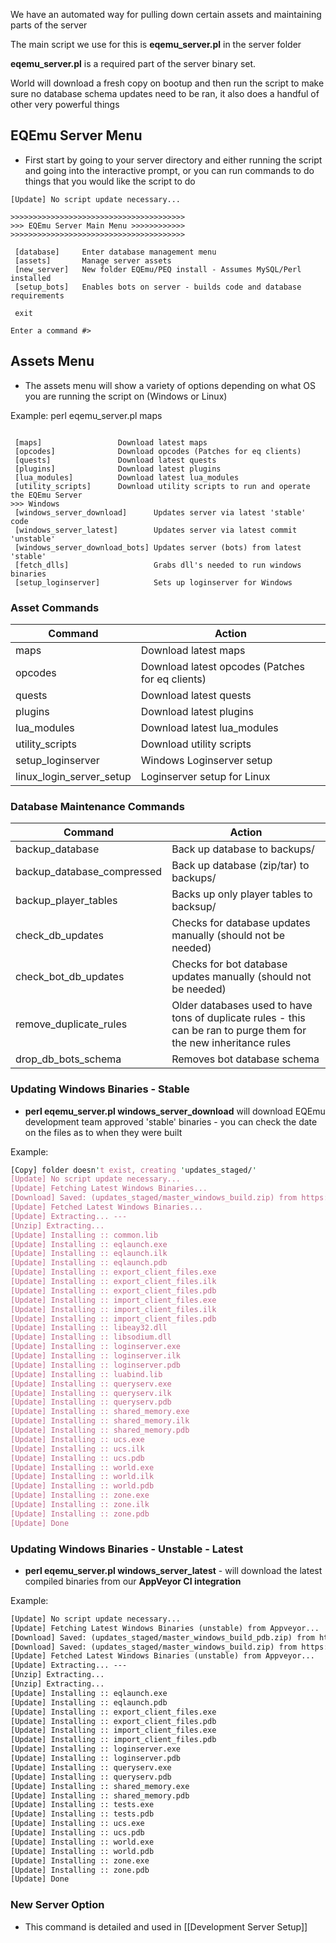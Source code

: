 We have an automated way for pulling down certain assets and maintaining parts of the server

The main script we use for this is **eqemu_server.pl** in the server folder

**eqemu_server.pl** is a required part of the server binary set. 

World will download a fresh copy on bootup and then run the script to make sure no database schema updates need to be ran, it also does a handful of other very powerful things

## EQEmu Server Menu

* First start by going to your server directory and either running the script and going into the interactive prompt, or you can run commands to do things that you would like the script to do

```C:\EQEmu\servers\peq_server>perl eqemu_server.pl
[Update] No script update necessary...

>>>>>>>>>>>>>>>>>>>>>>>>>>>>>>>>>>>>>>>
>>> EQEmu Server Main Menu >>>>>>>>>>>>
>>>>>>>>>>>>>>>>>>>>>>>>>>>>>>>>>>>>>>>

 [database]     Enter database management menu
 [assets]       Manage server assets
 [new_server]   New folder EQEmu/PEQ install - Assumes MySQL/Perl installed
 [setup_bots]   Enables bots on server - builds code and database requirements

 exit

Enter a command #>
```

## Assets Menu

* The assets menu will show a variety of options depending on what OS you are running the script on (Windows or Linux)

Example: perl eqemu_server.pl maps

```>>> Server Assets Menu

 [maps]                 Download latest maps
 [opcodes]              Download opcodes (Patches for eq clients)
 [quests]               Download latest quests
 [plugins]              Download latest plugins
 [lua_modules]          Download latest lua_modules
 [utility_scripts]      Download utility scripts to run and operate the EQEmu Server
>>> Windows
 [windows_server_download]      Updates server via latest 'stable' code
 [windows_server_latest]        Updates server via latest commit 'unstable'
 [windows_server_download_bots] Updates server (bots) from latest 'stable'
 [fetch_dlls]                   Grabs dll's needed to run windows binaries
 [setup_loginserver]            Sets up loginserver for Windows
```
### Asset Commands

| Command        | Action  |
| ------------- |-------------|
|  maps| Download latest maps |
|  opcodes| Download latest opcodes (Patches for eq clients) |
|  quests| Download latest quests  |
|  plugins| Download latest plugins  |
|  lua_modules| Download latest lua_modules  |
|  utility_scripts| Download utility scripts|
|  setup_loginserver | Windows Loginserver setup |
|  linux_login_server_setup | Loginserver setup for Linux |

### Database Maintenance Commands

| Command        | Action  |
| ------------- |-------------|
|  backup_database| Back up database to backups/ |
|  backup_database_compressed| Back up database (zip/tar) to backups/ |
|  backup_player_tables| Backs up only player tables to backsup/ |
|  check_db_updates| Checks for database updates manually (should not be needed) |
|  check_bot_db_updates| Checks for bot database updates manually (should not be needed) |
|  remove_duplicate_rules| Older databases used to have tons of duplicate rules - this can be ran to purge them for the new inheritance rules|
|  drop_db_bots_schema| Removes bot database schema|

### Updating Windows Binaries - Stable

* **perl eqemu_server.pl windows_server_download** will download EQEmu development team approved 'stable' binaries - you can check the date on the files as to when they were built

Example:

```perl eqemu_server.pl windows_server_download
[Copy] folder doesn't exist, creating 'updates_staged/'
[Update] No script update necessary...
[Update] Fetching Latest Windows Binaries...
[Download] Saved: (updates_staged/master_windows_build.zip) from https://raw.githubusercontent.com/Akkadius/EQEmuInstall/master/master_windows_build.zip
[Update] Fetched Latest Windows Binaries...
[Update] Extracting... ---
[Unzip] Extracting...
[Update] Installing :: common.lib
[Update] Installing :: eqlaunch.exe
[Update] Installing :: eqlaunch.ilk
[Update] Installing :: eqlaunch.pdb
[Update] Installing :: export_client_files.exe
[Update] Installing :: export_client_files.ilk
[Update] Installing :: export_client_files.pdb
[Update] Installing :: import_client_files.exe
[Update] Installing :: import_client_files.ilk
[Update] Installing :: import_client_files.pdb
[Update] Installing :: libeay32.dll
[Update] Installing :: libsodium.dll
[Update] Installing :: loginserver.exe
[Update] Installing :: loginserver.ilk
[Update] Installing :: loginserver.pdb
[Update] Installing :: luabind.lib
[Update] Installing :: queryserv.exe
[Update] Installing :: queryserv.ilk
[Update] Installing :: queryserv.pdb
[Update] Installing :: shared_memory.exe
[Update] Installing :: shared_memory.ilk
[Update] Installing :: shared_memory.pdb
[Update] Installing :: ucs.exe
[Update] Installing :: ucs.ilk
[Update] Installing :: ucs.pdb
[Update] Installing :: world.exe
[Update] Installing :: world.ilk
[Update] Installing :: world.pdb
[Update] Installing :: zone.exe
[Update] Installing :: zone.ilk
[Update] Installing :: zone.pdb
[Update] Done
```

### Updating Windows Binaries - Unstable - Latest

* **perl eqemu_server.pl windows_server_latest** - will download the latest compiled binaries from our **AppVeyor CI integration**

Example:

```perl eqemu_server.pl windows_server_latest
[Update] No script update necessary...
[Update] Fetching Latest Windows Binaries (unstable) from Appveyor...
[Download] Saved: (updates_staged/master_windows_build_pdb.zip) from https://ci.appveyor.com/api/projects/KimLS/server/artifacts/build_x86_pdb.zip
[Download] Saved: (updates_staged/master_windows_build.zip) from https://ci.appveyor.com/api/projects/KimLS/server/artifacts/build_x86.zip
[Update] Fetched Latest Windows Binaries (unstable) from Appveyor...
[Update] Extracting... ---
[Unzip] Extracting...
[Unzip] Extracting...
[Update] Installing :: eqlaunch.exe
[Update] Installing :: eqlaunch.pdb
[Update] Installing :: export_client_files.exe
[Update] Installing :: export_client_files.pdb
[Update] Installing :: import_client_files.exe
[Update] Installing :: import_client_files.pdb
[Update] Installing :: loginserver.exe
[Update] Installing :: loginserver.pdb
[Update] Installing :: queryserv.exe
[Update] Installing :: queryserv.pdb
[Update] Installing :: shared_memory.exe
[Update] Installing :: shared_memory.pdb
[Update] Installing :: tests.exe
[Update] Installing :: tests.pdb
[Update] Installing :: ucs.exe
[Update] Installing :: ucs.pdb
[Update] Installing :: world.exe
[Update] Installing :: world.pdb
[Update] Installing :: zone.exe
[Update] Installing :: zone.pdb
[Update] Done
```

### New Server Option

* This command is detailed and used in [[Development Server Setup]]